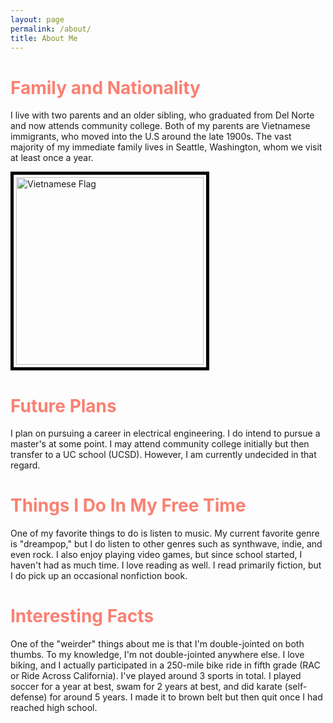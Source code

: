 ```yaml
---
layout: page
permalink: /about/
title: About Me
---
```


<html lang="en">
<head>
    <meta charset="UTF-8">
    <meta name="viewport" content="width=device-width, initial-scale=1.0">
    <style>
        .flag {
            width: 300px; 
            height: auto; 
            display: block; 
            margin: 10px left; 
            border: 5px solid #000; 
            padding: 4px; 
        }
        div {
            margin-bottom: 20px;
        }
        h1 {
            color: #FA8072;
        }
    </style>
</head>
<body>
    <div class="container">
        <h1>Family and Nationality</h1>
        <div id="family">
            <p>I live with two parents and an older sibling, who graduated from Del Norte and now attends community college. Both of my parents are Vietnamese immigrants, who moved into the U.S around the late 1900s. The vast majority of my immediate family lives in Seattle, Washington, whom we visit at least once a year.</p>
            <img src="https://upload.wikimedia.org/wikipedia/commons/2/21/Flag_of_Vietnam.svg" alt="Vietnamese Flag" class="flag">
        </div>
        <h1>Future Plans</h1>
        <div id="passions">
            <p>I plan on pursuing a career in electrical engineering. I do intend to pursue a master's at some point. I may attend community college initially but then transfer to a UC school (UCSD). However, I am currently undecided in that regard.</p>
        </div>
        <h1>Things I Do In My Free Time</h1>
        <div id="things">
            <p>One of my favorite things to do is listen to music. My current favorite genre is "dreampop," but I do listen to other genres such as synthwave, indie, and even rock. I also enjoy playing video games, but since school started, I haven't had as much time. I love reading as well. I read primarily fiction, but I do pick up an occasional nonfiction book.</p>
        </div>
        <h1>Interesting Facts</h1>
        <div id="interesting">
            <p>One of the "weirder" things about me is that I'm double-jointed on both thumbs. To my knowledge, I'm not double-jointed anywhere else. I love biking, and I actually participated in a 250-mile bike ride in fifth grade (RAC or Ride Across California). I've played around 3 sports in total. I played soccer for a year at best, swam for 2 years at best, and did karate (self-defense) for around 5 years. I made it to brown belt but then quit once I had reached high school.</p>
        </div>
    </div>
</body>
</html>
